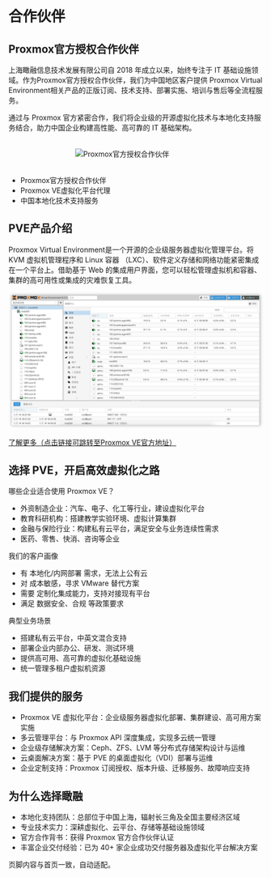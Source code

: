# 合作伙伴

## Proxmox官方授权合作伙伴

上海瞰融信息技术发展有限公司自 2018 年成立以来，始终专注于 IT 基础设施领域。作为Proxmox官方授权合作伙伴，我们为中国地区客户提供 Proxmox Virtual Environment相关产品的正版订阅、技术支持、部署实施、培训与售后等全流程服务。

通过与 Proxmox 官方紧密合作，我们将企业级的开源虚拟化技术与本地化支持服务结合，助力中国企业构建高性能、高可靠的 IT 基础架构。


<div style="margin:32px 0;">
    <picture>
        <source srcset="/proxmox-logo.png" media="(prefers-color-scheme: dark)">
        <img src="/proxmox-logo-black.png" alt="Proxmox官方授权合作伙伴" style="max-width:240px;display:block;margin:auto;">
    </picture>
</div>
    <ul>
        <li>Proxmox官方授权合作伙伴
        </li>
          <li>Proxmox VE虚拟化平台代理
        </li>
          <li>中国本地化技术支持服务
        </li>
    </ul>


## PVE产品介绍

Proxmox Virtual Environment是一个开源的企业级服务器虚拟化管理平台。将 KVM 虚拟机管理程序和 Linux 容器 （LXC）、软件定义存储和网络功能紧密集成在一个平台上。借助基于 Web 的集成用户界面，您可以轻松管理虚拟机和容器、集群的高可用性或集成的灾难恢复工具。

![alt text](image.png)

[了解更多（点击链接可跳转至Proxmox VE官方地址）](https://www.proxmox.com/en/products/proxmox-virtual-environment/overview)



## 选择 PVE，开启高效虚拟化之路

哪些企业适合使用 Proxmox VE？
- 外资制造企业：汽车、电子、化工等行业，建设虚拟化平台
- 教育科研机构：搭建教学实验环境、虚拟计算集群
- 金融与保险行业：构建私有云平台，满足安全与业务连续性需求
- 医药、零售、快消、咨询等企业

我们的客户画像
- 有 本地化/内网部署 需求，无法上公有云
- 对 成本敏感，寻求 VMware 替代方案
- 需要 定制化集成能力，支持对接现有平台
- 满足 数据安全、合规 等政策要求

典型业务场景
- 搭建私有云平台，中英文混合支持
- 部署企业内部办公、研发、测试环境
- 提供高可用、高可靠的虚拟化基础设施
- 统一管理多租户虚拟机资源

## 我们提供的服务

- Proxmox VE 虚拟化平台：企业级服务器虚拟化部署、集群建设、高可用方案实施
- 多云管理平台：与 Proxmox API 深度集成，实现多云统一管理
- 企业级存储解决方案：Ceph、ZFS、LVM 等分布式存储架构设计与运维
- 云桌面解决方案：基于 PVE 的桌面虚拟化（VDI）部署与运维
- 企业定制支持：Proxmox 订阅授权、版本升级、迁移服务、故障响应支持

## 为什么选择瞰融

- 本地化支持团队：总部位于中国上海，辐射长三角及全国主要经济区域
- 专业技术实力：深耕虚拟化、云平台、存储等基础设施领域
- 官方合作背书：获得 Proxmox 官方合作伙伴认证
- 丰富企业交付经验：已为 40+ 家企业成功交付服务器及虚拟化平台解决方案



<footer>
页脚内容与首页一致，自动适配。
</footer>
